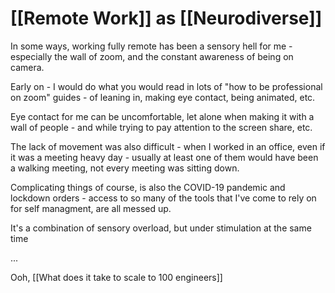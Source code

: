 # [[Remote Work]] as [[Neurodiverse]]

In some ways, working fully remote has been a sensory hell for me - especially the wall of zoom, and the constant awareness of being on camera. 

Early on - I would do what you would read in lots of "how to be professional on zoom" guides - of leaning in, making eye contact, being animated, etc. 

Eye contact for me can be uncomfortable, let alone when making it with a wall of people - and while trying to pay attention to the screen share, etc. 

The lack of movement was also difficult - when I worked in an office, even if it was a meeting heavy day - usually at least one of them would have been a walking meeting, not every meeting was sitting down.

Complicating things of course, is also the COVID-19 pandemic and lockdown orders - access to so many of the tools that I've come to rely on for self managment, are all messed up.

It's a combination of sensory overload, but under stimulation at the same time 

...

Ooh, [[What does it take to scale to 100 engineers]]